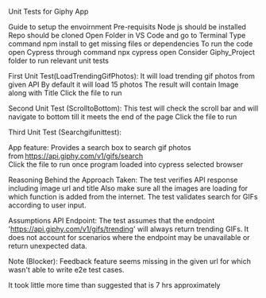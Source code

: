 Unit Tests for Giphy App

Guide to setup the envoirnment
Pre-requisits
Node js should be installed
Repo should be cloned 
Open Folder in VS Code and go to Terminal
Type command npm install to get missing files or dependencies
To run the code open Cypress through command npx cypress open
Consider Giphy_Project folder to run relevant unit tests

First Unit Test(LoadTrendingGifPhotos):
It will load trending gif photos from given API
By default it will load 15 photos 
The result will contain Image along with Title
Click the file to run

Second Unit Test (ScrolltoBottom):
This test will check the scroll bar and will navigate to bottom till it meets the end of the page
Click the file to run

Third Unit Test (Searchgifunittest):

App feature: Provides a search box to search gif photos from https://api.giphy.com/v1/gifs/search  
Click the file to run once program loaded into cypress selected browser
 
Reasoning Behind the Approach Taken:
The test verifies API response including image url and title
Also make sure all the images are loading for which function is added from the internet.
The test validates search for GIFs according to user input.

Assumptions
API Endpoint: The test assumes that the endpoint 'https://api.giphy.com/v1/gifs/trending' will always return trending GIFs. It does not account for scenarios where the endpoint may be unavailable or return unexpected data.

Note (Blocker):
Feedback feature seems missing in the given url for which wasn't able to write e2e test cases.

It took little more time than suggested that is 7 hrs approximately
